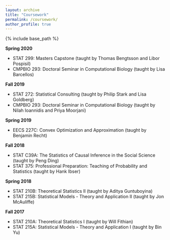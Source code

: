 ```yaml
---
layout: archive
title: "Coursework"
permalink: /coursework/
author_profile: true
---
```


{% include base_path %}

**Spring 2020**
* STAT 299: Masters Capstone (taught by Thomas Bengtsson and Libor Pospisil)
* CMPBIO 293:     Doctoral Seminar in Computational Biology (taught by Lisa Barcellos)

**Fall 2019**
  * STAT 272: Statistical Consulting (taught by Philip Stark and Lisa Goldberg)
  * CMPBIO 293: 	Doctoral Seminar in Computational Biology (taught by Nilah Ioannidis and Priya Moorjani)

**Spring 2019** 
  * EECS 227C: Convex Optimization and Approximation (taught by Benjamin Recht)
  
**Fall 2018**
  * STAT C39A: The Statistics of Causal Inference in the Social Science (taught by Peng Ding)
  * STAT 375: Professional Preparation: Teaching of Probability and Statistics (taught by Hank Ibser)

**Spring 2018**
  * STAT 210B: Theoretical Statistics II (taught by Aditya Guntuboyina)
  * STAT 215B:  Statistical Models - Theory and Application II (taught by Jon McAuliffe)
  
**Fall 2017**
  * STAT 210A: Theoretical Statistics I (taught by Will Fithian)
  * STAT 215A: Statistical Models - Theory and Application I (taught by Bin Yu)


  

